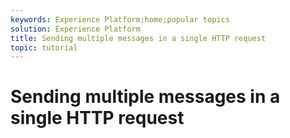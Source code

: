 ```yaml
---
keywords: Experience Platform;home;popular topics
solution: Experience Platform
title: Sending multiple messages in a single HTTP request
topic: tutorial
---
```


# Sending multiple messages in a single HTTP request